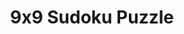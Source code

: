 <!DOCTYPE html>
<html lang="en">
<head>
    <meta charset="UTF-8">
    <meta name="viewport" content="width=device-width, initial-scale=1.0">
    <title>9x9 Sudoku Puzzle</title>
    <style>
        table {
            border-collapse: collapse;
            margin: 20px auto;
        }
        td {
            border: 1px solid #000;
            width: 50px;
            height: 50px;
            text-align: center;
        }
        input {
            width: 90%;
            height: 90%;
            text-align: center;
            border: none;
            font-size: 20px;
        }
        .subgrid {
            border: 2px solid #000;
        }
        .valid {
            background-color: lightgreen;
        }
        .invalid {
            background-color: lightcoral;
        }
    </style>
</head>
<body>

<h1 style="text-align:center;">9x9 Sudoku Puzzle</h1>
<table>
    <tbody>
        <!-- Generate the Sudoku grid -->
        <script>
            function createSudokuGrid() {
                const initialGrid = [
                    [5, 3, 0, 0, 7, 0, 0, 0, 0],
                    [6, 0, 0, 1, 9, 5, 0, 0, 0],
                    [0, 9, 8, 0, 0, 0, 0, 6, 0],
                    [8, 0, 0, 0, 6, 0, 0, 0, 3],
                    [4, 0, 0, 8, 0, 3, 0, 0, 1],
                    [7, 0, 0, 0, 2, 0, 0, 0, 6],
                    [0, 6, 0, 0, 0, 0, 2, 8, 0],
                    [0, 0, 0, 4, 1, 9, 0, 0, 5],
                    [0, 0, 0, 0, 8, 0, 0, 7, 9]
                ];

                let tbody = document.querySelector('tbody');
                for (let row = 0; row < 9; row++) {
                    let tr = document.createElement('tr');
                    for (let col = 0; col < 9; col++) {
                        let td = document.createElement('td');
                        td.className = (row % 3 === 2 && row !== 8 ? 'subgrid-bottom ' : '') + (col % 3 === 2 && col !== 8 ? 'subgrid-right' : '');
                        let input = document.createElement('input');
                        input.type = 'number';
                        input.id = `cell-${row}-${col}`;
                        input.min = '1';
                        input.max = '9';
                        if (initialGrid[row][col] !== 0) {
                            input.value = initialGrid[row][col];
                            input.readOnly = true;
                        }
                        td.appendChild(input);
                        tr.appendChild(td);
                    }
                    tbody.appendChild(tr);
                }
            }
            window.onload = createSudokuGrid;
        </script>
    </tbody>
</table>

<div style="text-align:center;">
    <button onclick="checkSolution()">Check Solution</button>
</div>

<script>
    function checkSolution() {
        let valid = true;
        let grid = [];

        for (let row = 0; row < 9; row++) {
            grid[row] = [];
            for (let col = 0; col < 9; col++) {
                let cell = document.getElementById(`cell-${row}-${col}`);
                let value = parseInt(cell.value);
                if (isNaN(value) || value < 1 || value > 9) {
                    cell.classList.add('invalid');
                    valid = false;
                } else {
                    cell.classList.remove('invalid');
                    grid[row][col] = value;
                }
            }
        }

        if (valid) {
            if (isSudokuValid(grid)) {
                alert('Congratulations! The solution is correct.');
            } else {
                alert('The solution is incorrect. Please try again.');
            }
        } else {
            alert('Please fill in all cells with numbers between 1 and 9.');
        }
    }

    function isSudokuValid(grid) {
        // Check rows and columns
        for (let i = 0; i < 9; i++) {
            let rowSet = new Set();
            let colSet = new Set();
            for (let j = 0; j < 9; j++) {
                if (rowSet.has(grid[i][j]) || colSet.has(grid[j][i])) {
                    return false;
                }
                rowSet.add(grid[i][j]);
                colSet.add(grid[j][i]);
            }
        }

        // Check 3x3 subgrids
        for (let row = 0; row < 9; row += 3) {
            for (let col = 0; col < 9; col += 3) {
                let subgridSet = new Set();
                for (let r = 0; r < 3; r++) {
                    for (let c = 0; c < 3; c++) {
                        if (subgridSet.has(grid[row + r][col + c])) {
                            return false;
                        }
                        subgridSet.add(grid[row + r][col + c]);
                    }
                }
            }
        }

        return true;
    }
</script>

</body>
</html>
